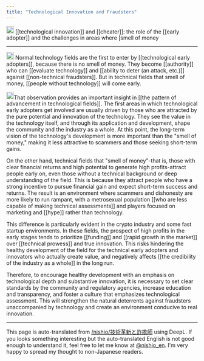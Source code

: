 ```yaml
---
title: "Technological Innovation and Fraudsters"
---
```


<img src='https://scrapbox.io/api/pages/nishio-en/gpt/icon' alt='gpt.icon' height="19.5"/> [[technological innovation]] and [[cheater]]: the role of the [[early adopter]] and the challenges in areas where [smell of money

---
<img src='https://scrapbox.io/api/pages/nishio-en/nishio/icon' alt='nishio.icon' height="19.5"/> Normal technology fields are the first to enter by [[technological early adopters]], because there is no smell of money. They become [[authority]] who can [[evaluate technology]] and [[ability to deter (an attack, etc.)]] against [[non-technical fraudsters]]. But in technical fields that smell of money, [[people without technology]] will come early.

<img src='https://scrapbox.io/api/pages/nishio-en/gpt/icon' alt='gpt.icon' height="19.5"/>That observation provides an important insight in [[the pattern of advancement in technological fields]]. The first areas in which technological early adopters get involved are usually driven by those who are attracted by the pure potential and innovation of the technology. They see the value in the technology itself, and through its application and development, shape the community and the industry as a whole. At this point, the long-term vision of the technology's development is more important than the "smell of money," making it less attractive to scammers and those seeking short-term gains.

On the other hand, technical fields that "smell of money"-that is, those with clear financial returns and high potential to generate high profits-attract people early on, even those without a technical background or deep understanding of the field. This is because they attract people who have a strong incentive to pursue financial gain and expect short-term success and returns. The result is an environment where scammers and dishonesty are more likely to run rampant, with a metrosexual population [[who are less capable of making technical assessments]] and players focused on marketing and [[hype]] rather than technology.

This difference is particularly evident in the crypto industry and some fast startup environments. In these fields, the prospect of high profits in the early stages tends to prioritize [[funding]] and [[rapid growth in the market]] over [[technical prowess]] and true innovation. This risks hindering the healthy development of the field for the technical early adopters and innovators who actually create value, and negatively affects [[the credibility of the industry as a whole]] in the long run.

Therefore, to encourage healthy development with an emphasis on technological depth and substantive innovation, it is necessary to set clear standards by the community and regulatory agencies, increase education and transparency, and foster a culture that emphasizes technological assessment. This will strengthen the natural deterrents against fraudsters unaccompanied by technology and create an environment conducive to real innovation.

---
This page is auto-translated from [/nishio/技術革新と詐欺師](https://scrapbox.io/nishio/技術革新と詐欺師) using DeepL. If you looks something interesting but the auto-translated English is not good enough to understand it, feel free to let me know at [@nishio_en](https://twitter.com/nishio_en). I'm very happy to spread my thought to non-Japanese readers.